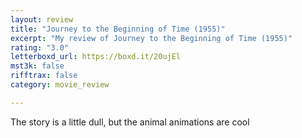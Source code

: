 ```yaml
---
layout: review
title: "Journey to the Beginning of Time (1955)"
excerpt: "My review of Journey to the Beginning of Time (1955)"
rating: "3.0"
letterboxd_url: https://boxd.it/20ujEl
mst3k: false
rifftrax: false
category: movie_review

---
```


The story is a little dull, but the animal animations are cool